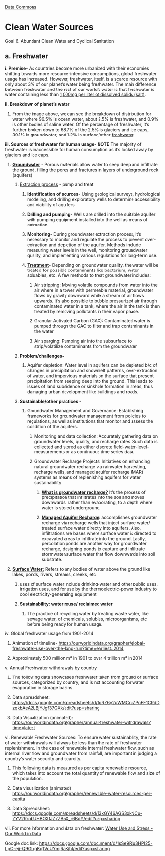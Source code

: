 [Data Commons](../)

# Clean Water Sources

Goal 6. Abundant Clean Water and Cyclical Sanitation

## a. Freshwater

**i. Premise**- As countries become more urbanized with their economies shifting towards more resource-intensive consumptions, global freshwater usage has increased. However, freshwater, itself, is a scarce resource with only about 3% of our planet’s water being freshwater. The main difference between freshwater and the rest of our world’s water is that freshwater is water containing less than [1,000mg per liter of dissolved solids (salt)](https://www.usgs.gov/special-topics/water-science-school/science/freshwater-lakes-and-rivers-and-water-cycle#overview).

**ii. Breakdown of planet’s water**

1. From the image above, we can see the breakdown of distribution for water where 96.5% is ocean water, about 2.5% is freshwater, and 0.9% is other bodies of saline water. Of the percentage of freshwater, it’s further broken down to 68.7% of the 2.5% is glaciers and ice caps, 30.1% is groundwater, and 1.2% is surface/other [freshwater](https://d9-wret.s3.us-west-2.amazonaws.com/assets/palladium/production/s3fs-public/styles/full_width/public/thumbnails/image/EarthsWater-BarChart.png?itok=RuBcM7s8).

**iii. Sources of freshwater for human usage**- **NOTE** The majority of freshwater is inaccessible for human consumption as it’s locked away by glaciers and ice caps.

1. <ins>**Groundwater**</ins> - Porous materials allow water to seep deep and infiltrate the ground, filling the pores and fractures in layers of underground rock (aquifers).

   1. [Extraction process](https://opentextbc.ca/geology/chapter/14-3-groundwater-extraction/) - pump and treat

      1. **Identification of sources**- Using geological surveys, hydrological modeling, and drilling exploratory wells to determine accessibility and viability of aquifers

      2. **Drilling and pumping**- Wells are drilled into the suitable aquifer with pumping equipment installed into the well as means of extraction

      3. **Monitoring**- During groundwater extraction process, it’s necessary to monitor and regulate the process to prevent over-extraction and depletion of the aquifer. Methods include measuring water levels in the well, monitoring groundwater quality, and implementing various regulations for long-term use.

      4. [**Treatment**](https://www.sciencedirect.com/topics/earth-and-planetary-sciences/groundwater-remediation-technique#:~:text=Commonly%20used%20groundwater%20treatment%20approaches,GAC\)%2C%20and%20air%20sparging.)- Depending on groundwater quality, the water will be treated for possible contaminants like bacterium, water soluables, etc. A few methods to treat groundwater includes:

         1. Air stripping: Moving volatile compounds from water into the air where in a tower with permeable material, groundwater flows by gravity downward while a stream of air flows upwards. It’s also possible to bubble pressurized air through contaminated water in a tank, where the air in the tank is then treated by removing pollutants in their vapor phase.

         2. Granular Activated Carbon (GAC): Contaminated water is pumped through the GAC to filter and trap contaminants in the water

         3. Air sparging:  Pumping air into the subsurface to strip/volatilize contaminants from the groundwater

   2. **Problem/challenges-**

      1. Aquifer depletion: Water level in aquifers can be depleted b/c of changes in precipitation and snowmelt patterns, over-extraction of water, and impervious materials on the surface that present precipitation from seeping deep into the ground. This leads to issues of land subsidence or sinkhole formation in areas, thus damaging urban development like buildings and roads.

   3. **Sustainable/other practices -**

      1. Groundwater Management and Governance: Establishing frameworks for groundwater management from policies to regulations, as well as institutions that monitor and assess the condition of the aquifers.
         1. Monitoring and data collection: Accurately gathering data on groundwater levels, quality, and recharge rates. Such data is collected and stored as either discrete field-water-level-measurements or as continuous time series data.

         2. Groundwater Recharge Projects: Initiatives on enhancing natural groundwater recharge via rainwater harvesting, recharge wells, and managed aquifer recharge (MAR) systems as means of replenishing aquifers for water sustainability

            1. <ins>**What is groundwater recharge?**</ins> It’s the process of precipitation that infiltrates into the soil and moves downwards, rather than evaporating, to a depth where water is stored underground.

            2. <ins>**Managed Aquifer Recharge**</ins>: accomplishes groundwater recharge via recharge wells that inject surface water/ treated surface water directly into aquifers. Also, infiltrations are bases where surface water is directed to excavated areas to infiltrate into the ground. Lastly, percolation ponds are another way for groundwater recharge, designing ponds to capture and infiltrate stormwater/surface water that flow downwards into soil substrate.

2. <ins>**Surface Water:**</ins> Refers to any bodies of water above the ground like lakes, ponds, rivers, streams, creeks, etc

   1. uses of surface water include drinking-water and other public uses, irrigation uses, and for use by the thermoelectric-power industry to cool electricity-generating equipment

   2. **Sustainability: water reuse/ reclaimed water**

      1. The practice of recycling water by treating waste water, like sewage water, of chemicals, solubles, microorganisms, etc before being ready for human usage.

iv. Global freshwater usage from 1901-2014

1. Animation of timeline-
   https://ourworldindata.org/grapher/global-freshwater-use-over-the-long-run?time=earliest..2014

2. Approximately 500 million m³ in 1901 to over 4 trillion m³ in 2014

v. Annual Freshwater withdrawals by country

1. The following data showcases freshwater taken from ground or surface sources, categorized by country, and is not accounting for water evaporation in storage basins.

2. Data spreadsheet: https://docs.google.com/spreadsheets/d/1pRZ6y2uWMCruZPnFF1CRdDzqkbAeAZLBjYJgf37GXk/edit?usp=sharing

3. Data Visualization (animated): https://ourworldindata.org/grapher/annual-freshwater-withdrawals?time=latest

vi. Renewable Freshwater Sources: To ensure water sustainability, the rate of water withdrawals will always be less than the rate of freshwater replenishment. In the case of renewable internal freshwater flow, such as internal river flow and groundwater from rainfall, are important in judging a country’s water security and scarcity.

1. This following data is measured as per capita renewable resource, which takes into account the total quantity of renewable flow and size of the population.

2. Data visualization (animated) https://ourworldindata.org/grapher/renewable-water-resources-per-capita

3. Data Spreadsheet:  https://docs.google.com/spreadsheets/d/13xGY46AGS3xkNCu-ZYV2RrnbUHBOXfJZ7ZB5X_r6BdY/edit?usp=sharing

vii. For more information and data on freshwater: [Water Use and Stress - Our World in Data](https://ourworldindata.org/water-use-stress)

Google doc link: <https://docs.google.com/document/d/1sSe9RIu3HPI25-LpC-ejj-Q9GIxgKq1VcUYmjRaKjhI/edit?usp=sharing>